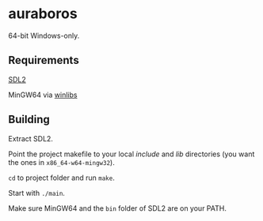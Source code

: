 # auraboros

64-bit Windows-only.

## Requirements
[SDL2](https://www.libsdl.org/download-2.0.php)

MinGW64 via [winlibs](http://winlibs.com/)

## Building
Extract SDL2.

Point the project makefile to your local *include* and *lib* directories (you want the ones in `x86_64-w64-mingw32`).

`cd` to project folder and run `make`.

Start with `./main`.

Make sure MinGW64 and the `bin` folder of SDL2 are on your PATH.

